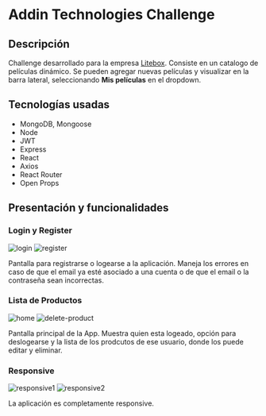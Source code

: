 # Addin Technologies Challenge

## Descripción

Challenge desarrollado para la empresa <a href="https://litebox.ai/">Litebox</a>. Consiste en un catalogo de películas dinámico. Se pueden agregar nuevas películas y visualizar en la barra lateral, seleccionando <strong>Mis películas</strong> en el dropdown.

## Tecnologías usadas

- MongoDB, Mongoose
- Node
- JWT
- Express
- React
- Axios
- React Router
- Open Props

## Presentación y funcionalidades

### Login y Register

<img src="./imgs/login.png" alt="login"/>
<img src="./imgs/register.png" alt="register"/>

Pantalla para registrarse o logearse a la aplicación. Maneja los errores en caso de que el email ya esté asociado a una cuenta o de que el email o la contraseña sean incorrectas.

### Lista de Productos

<img src="./imgs/home.png" alt="home"/>
<img src="./imgs/product-delete.png" alt="delete-product"/>

Pantalla principal de la App. Muestra quien esta logeado, opción para deslogearse y la lista de los prodcutos de ese usuario, donde los puede editar y eliminar.

### Responsive

<img src="./imgs/responsive1.png" alt="responsive1"/>
<img src="./imgs/responsive2.png" alt="responsive2"/>

La aplicación es completamente responsive.
